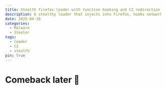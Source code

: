 ```yaml
---
title: Stealth firefox loader with function hooking and C2 redirection
description: A stealthy loader that injects into Firefox, hooks network functions, and redirects traffic to a C2 server.
date: 2025-04-16
categories:
  - Malware
  - Stealer
tags:
  - loader
  - C2
  - stealth
pin: true
---
```



# Comeback later 🤖